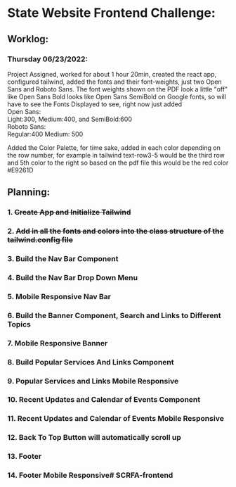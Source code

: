 # State Website Frontend Challenge:

## Worklog: 
### Thursday 06/23/2022:
Project Assigned, worked for about 1 hour 20min, created the react app, configured tailwind, added the fonts and their font-weights, just two Open Sans and Roboto Sans. The font weights shown on the PDF look a little "off" like Open Sans Bold looks like Open Sans SemiBold on Google fonts, so will have to see the Fonts Displayed to see, right now just added <br />
Open Sans:<br /> 
Light:300, Medium:400, and SemiBold:600<br />
Roboto Sans:<br />
Regular:400
Medium: 500<br />

 Added the Color Palette, for time sake, added in each color depending on the row number, for example in tailwind text-row3-5 would be the third row and 5th color to the right so based on the pdf file this would be the red color #E9261D


## Planning:
### 1. ~~Create App and Initialize Tailwind~~
### 2. ~~Add in all the fonts and colors into the class structure of the tailwind.config file~~
### 3. Build the Nav Bar Component
### 4. Build the Nav Bar Drop Down Menu
### 5. Mobile Responsive Nav Bar
### 6. Build the Banner Component, Search and Links to Different Topics
### 7. Mobile Responsive Banner
### 8. Build Popular Services And Links Component
### 9. Popular Services and Links Mobile Responsive
### 10. Recent Updates and Calendar of Events Component
### 11. Recent Updates and Calendar of Events Mobile Responsive
### 12. Back To Top Button will automatically scroll up
### 13. Footer
### 14. Footer Mobile Responsive# SCRFA-frontend
